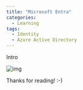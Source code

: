 ```yaml
---
title: "Microsoft Entra"
categories:
  - Learning
tags:
  - Identity
  - Azure Active Directory
---
```


Intro

![img](../assets/images/2023-07-14-microsoft-entra.png)

Thanks for reading! :-)
